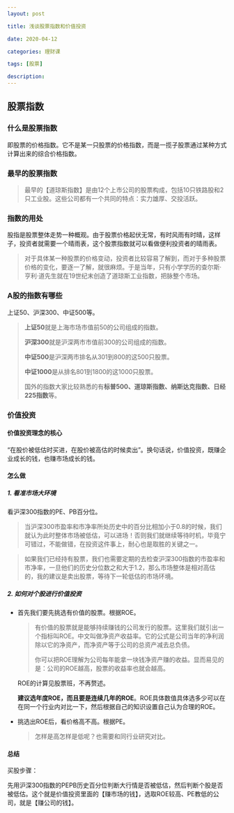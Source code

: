 ```yaml
---
layout: post

title: 浅谈股票指数和价值投资

date: 2020-04-12

categories: 理财课

tags: [股票]

description:  
---
```




## 股票指数

### 什么是股票指数

即股票的价格指数。它不是某一只股票的价格指数，而是一揽子股票通过某种方式计算出来的综合价格指数。

### 最早的股票指数

> 最早的【道琼斯指数】是由12个上市公司的股票构成，包括10只铁路股和2只工业股。这些公司都有一个共同的特点：实力雄厚、交投活跃。

### 指数的用处

股指是股票整体走势一种概观。由于股票价格起伏无常，有时风雨有时晴，这样子，投资者就需要一个晴雨表，这个股票指数就可以看做便利投资者的晴雨表。

> 对于具体某一种股票的价格变动，投资者比较容易了解到，而对于多种股票价格的变化，要逐一了解，就很麻烦。于是当年，只有小学学历的查尔斯·亨利·道先生就在19世纪末创造了道琼斯工业指数，把脉整个市场。 

### A股的指数有哪些

上证50、沪深300、中证500等。

>**上证50**就是上海市场市值前50的公司组成的指数。
>
>**沪深300**就是沪深两市市值前300的公司组成的指数。
>
>**中证500**是沪深两市排名从301到800的这500只股票。
>
>**中证1000**是从排名801到1800的这1000只股票。
>
>国外的指数大家比较熟悉的有**标普500、道琼斯指数、纳斯达克指数、日经225指数**等。

### 价值投资

#### 价值投资理念的核心

“在股价被低估时买进，在股价被高估的时候卖出”。换句话说，价值投资，既赚企业成长的钱，也赚市场成长的钱。

#### 怎么做

##### 1. 看准市场大环境

看沪深300指数的PE、PB百分位。

> 当沪深300市盈率和市净率所处历史中的百分比相加小于0.8的时候，我们就认为此时整体市场被低估，可以进场！否则我们就继续等待时机，毕竟宁可错过，不能做错，在投资这件事上，耐心也是取胜的关键之一。

>如果我们已经持有股票，我们也需要定期的去检查沪深300指数的市盈率和市净率，一旦他们的历史分位数之和大于1.2，那么市场整体是相对高估的，我的建议是卖出股票，等待下一轮低估的市场环境。

##### 2. 如何对个股进行价值投资

- 首先我们要先挑选有价值的股票。根据ROE。

  > 有价值的股票就是能够持续赚钱的公司发行的股票。这里我们就引出一个指标叫ROE。中文叫做净资产收益率。它的公式是公司当年的净利润除以它的净资产，而净资产等于公司的总资产减去总负债。
  >
  > 你可以把ROE理解为公司每年能拿一块钱净资产赚的收益。显而易见的是：公司的ROE越高，股票的收益率也就会越高。

  ROE的计算见股票班，不再赘述。

  **建议选年度ROE，而且要是连续几年的ROE**。ROE具体数值具体选多少可以在在同一个行业内对比一下，然后根据自己的知识设置自己认为合理的ROE。

- 挑选出ROE后，看价格高不高。根据PE。

  > 怎样是高怎样是低呢？也需要和同行业研究对比。

#### 总结

买股步骤：

先用沪深300指数的PEPB历史百分位判断大行情是否被低估，然后判断个股是否被低估。这个就是价值投资里面的【赚市场的钱】，选取ROE较高、PE教低的公司，就是【赚公司的钱】。


